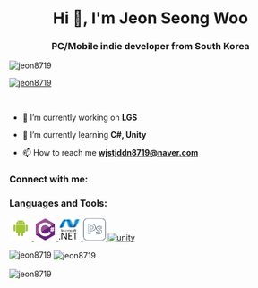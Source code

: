 <h1 align="center">Hi 👋, I'm Jeon Seong Woo</h1>
<h3 align="center">PC/Mobile indie developer from South Korea</h3>

<p align="left"> <img src="https://komarev.com/ghpvc/?username=jeon8719&label=Profile%20views&color=0e75b6&style=flat" alt="jeon8719" /> </p>

<p align="left"> <a href="https://github.com/ryo-ma/github-profile-trophy"><img src="https://github-profile-trophy.vercel.app/?username=jeon8719" alt="jeon8719" /></a> </p>

<p align="left"> <a href="https://twitter.com/" target="blank"><img src="https://img.shields.io/twitter/follow/?logo=twitter&style=for-the-badge" alt="" /></a> </p>

- 🔭 I’m currently working on **LGS**

- 🌱 I’m currently learning **C#, Unity**

- 📫 How to reach me **wjstjddn8719@naver.com**

<h3 align="left">Connect with me:</h3>
<p align="left">
</p>

<h3 align="left">Languages and Tools:</h3>
<p align="left"> <a href="https://developer.android.com" target="_blank" rel="noreferrer"> <img src="https://raw.githubusercontent.com/devicons/devicon/master/icons/android/android-original-wordmark.svg" alt="android" width="40" height="40"/> </a> <a href="https://www.w3schools.com/cs/" target="_blank" rel="noreferrer"> <img src="https://raw.githubusercontent.com/devicons/devicon/master/icons/csharp/csharp-original.svg" alt="csharp" width="40" height="40"/> </a> <a href="https://dotnet.microsoft.com/" target="_blank" rel="noreferrer"> <img src="https://raw.githubusercontent.com/devicons/devicon/master/icons/dot-net/dot-net-original-wordmark.svg" alt="dotnet" width="40" height="40"/> </a> <a href="https://www.photoshop.com/en" target="_blank" rel="noreferrer"> <img src="https://raw.githubusercontent.com/devicons/devicon/master/icons/photoshop/photoshop-line.svg" alt="photoshop" width="40" height="40"/> </a> <a href="https://unity.com/" target="_blank" rel="noreferrer"> <img src="https://www.vectorlogo.zone/logos/unity3d/unity3d-icon.svg" alt="unity" width="40" height="40"/> </a> </p>

<p><img align="left" src="https://github-readme-stats.vercel.app/api/top-langs?username=jeon8719&show_icons=true&locale=en&layout=compact" alt="jeon8719" /></p>

<p>&nbsp;<img align="center" src="https://github-readme-stats.vercel.app/api?username=jeon8719&show_icons=true&locale=en" alt="jeon8719" /></p>

<p><img align="center" src="https://github-readme-streak-stats.herokuapp.com/?user=jeon8719&" alt="jeon8719" /></p>
